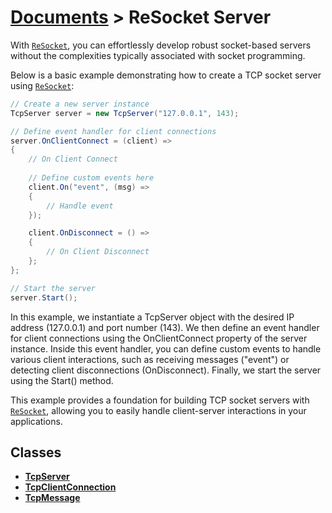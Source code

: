# [Documents](https://github.com/Tidominer/ReSocket/blob/main/Documents/Documents.md) > ReSocket Server

With [`ReSocket`](https://github.com/Tidominer/ReSocket/ReSocket.md), you can effortlessly develop robust socket-based servers without the complexities typically associated with socket programming.

Below is a basic example demonstrating how to create a TCP socket server using [`ReSocket`](https://github.com/Tidominer/ReSocket/ReSocket.md):

```c#
// Create a new server instance
TcpServer server = new TcpServer("127.0.0.1", 143);

// Define event handler for client connections
server.OnClientConnect = (client) =>
{
    // On Client Connect
    
    // Define custom events here
    client.On("event", (msg) =>
    {
        // Handle event
    });

    client.OnDisconnect = () =>
    {
        // On Client Disconnect
    };
};

// Start the server
server.Start();
```

In this example, we instantiate a TcpServer object with the desired IP address (127.0.0.1) and port number (143). We then define an event handler for client connections using the OnClientConnect property of the server instance. Inside this event handler, you can define custom events to handle various client interactions, such as receiving messages ("event") or detecting client disconnections (OnDisconnect). Finally, we start the server using the Start() method.

This example provides a foundation for building TCP socket servers with [`ReSocket`](https://github.com/Tidominer/ReSocket/ReSocket.md), allowing you to easily handle client-server interactions in your applications.
## Classes

  - [**TcpServer**](https://github.com/Tidominer/ReSocket/blob/main/Documents/ReSocket/TcpServer.md)
  - [**TcpClientConnection**](https://github.com/Tidominer/ReSocket/blob/main/Documents/ReSocket/TcpClientConnection.md)
  - [**TcpMessage**](https://github.com/Tidominer/ReSocket/blob/main/Documents/ReSocket/TcpMessage.md)